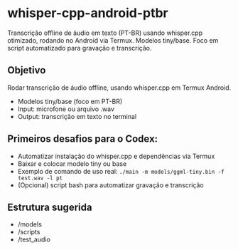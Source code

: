 # whisper-cpp-android-ptbr
Transcrição offline de áudio em texto (PT-BR) usando whisper.cpp otimizado, rodando no Android via Termux. Modelos tiny/base. Foco em script automatizado para gravação e transcrição.

## Objetivo
Rodar transcrição de áudio offline, usando whisper.cpp em Termux Android.
- Modelos tiny/base (foco em PT-BR)
- Input: microfone ou arquivo .wav
- Output: transcrição em texto no terminal

## Primeiros desafios para o Codex:
- Automatizar instalação do whisper.cpp e dependências via Termux
- Baixar e colocar modelo tiny ou base
- Exemplo de comando de uso real: `./main -m models/ggml-tiny.bin -f test.wav -l pt`
- (Opcional) script bash para automatizar gravação e transcrição

## Estrutura sugerida
- /models
- /scripts
- /test_audio
